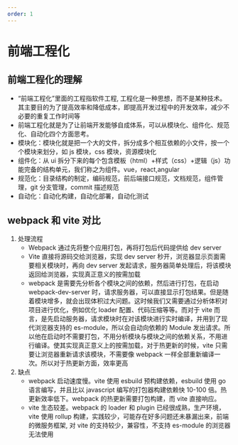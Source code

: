 ```yaml
---
order: 1
---
```


# 前端工程化

## 前端工程化的理解

-   “前端工程化”里面的工程指软件工程, 工程化是一种思想，而不是某种技术。其主要目的为了提高效率和降低成本，即提高开发过程中的开发效率，减少不必要的重复工作时间等
-   前端工程化就是为了让前端开发能够自成体系，可以从模块化、组件化、规范化、自动化四个方面思考。
-   模块化：模块化就是把一个大的文件，拆分成多个相互依赖的小文件，按一个个模块来划分，如 js 模块，css 模块，资源模块化
-   组件化：从 ui 拆分下来的每个包含模板（html）+样式（css）+逻辑（js）功能完备的结构单元，我们称之为组件。vue，react,angular
-   规范化：目录结构的制定，编码规范，前后端接口规范，文档规范，组件管理，git 分支管理，commit 描述规范
-   自动化：自动化构建，自动化部署，自动化测试

## webpack 和 vite 对比

1. 处理流程
    - Webpack 通过先将整个应用打包，再将打包后代码提供给 dev server
    - Vite 直接将源码交给浏览器，实现 dev server 秒开，浏览器显示页面需要相关模块时，再向 dev server 发起请求，服务器简单处理后，将该模块返回给浏览器，实现真正意义的按需加载
    - webpack 是需要先分析各个模块之间的依赖，然后进行打包，在启动 webpack-dev-server 时，请求服务器，可以直接显示打包结果。但是随着模块增多，就会出现体积过大问题。这时候我们又需要通过分析体积对项目进行优化，例如优化 loader 配置、代码压缩等等。而对于 vite 而言，是先启动服务器，请求模块时在对该模块进行实时编译，并用到了现代浏览器支持的 es-module，所以会自动向依赖的 Module 发出请求。所以他在启动时不需要打包，不用分析模块与模块之间的依赖关系，不用进行编译。使其实现真正意义上的按需加载，对于热更新的时候，vite 只需要让浏览器重新请求该模块，不需要像 webpack 一样全部重新编译一次。所以对于热更新方面，效率更高
2. 缺点
    - webpack 启动速度慢。vite 使用 esbuild 预构建依赖，esbuild 使用 go 语言编写，并且比以 javascript 编写的打包器构建依赖快 10-100 倍。热更新效率低下。webpack 的热更新需要打包构建，而 vite 直接响应。
    - vite 生态较差。webpack 的 loader 和 plugin 已经很成熟，生产环境，vite 使用 rollup 构建，实践较少，可能存在好多问题还未暴漏出来，前端的微服务框架, 对 vite 的支持较少，兼容性，不支持 es-module 的浏览器无法使用

